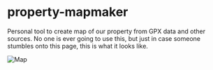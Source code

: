 # property-mapmaker

Personal tool to create map of our property from GPX data and other sources. No one is ever going to use this, but just in case someone stumbles onto this page, this is what it looks like.

![Map](map-medium.png)

